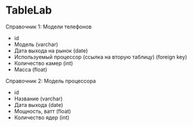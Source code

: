 # TableLab
Справочник 1: Модели телефонов
- id
- Модель (varchar)
- Дата выхода на рынок (date)
- Используемый процессор (ссылка на вторую таблицу) (foreign key)
- Количество камер (int)
- Масса (float)

Справочник 2: Модель процессора
- id
- Название (varchar)
- Дата выхода (date)
- Мощность, ватт (float)
- Количество ядер (int)
